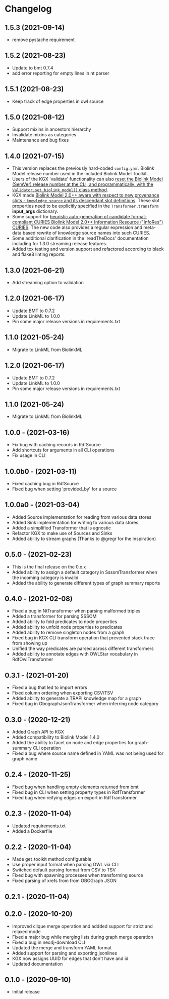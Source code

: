 # Changelog
## 1.5.3 (2021-09-14)
- remove pystache requirement

## 1.5.2 (2021-08-23)
- Update to bmt 0.7.4 
- add error reporting for empty lines in nt parser

## 1.5.1 (2021-08-23)

- Keep track of edge properties in owl source

## 1.5.0 (2021-08-12)

- Support mixins in ancestors hierarchy
- Invalidate mixins as categories
- Maintenance and bug fixes

## 1.4.0 (2021-07-15)

- This version replaces the previously hard-coded `config.yaml` Biolink Model release number used in the included Biolink Model Toolkit.
- Users of the KGX 'validate' functionality can also [reset the Biolink Model (SemVer) release number at the CLI, and programmatically, with the `Validator.set_biolink_model()` class method](./docs/reference/validator.md#biolink-model-versioning).
- KGX made [Biolink Model 2.0++ aware with respect to new provenance slots - `knowledge_source` and  its descendant slot definitions](./docs/reference/transformer.md#provenance-of-nodes-and-edges). These slot properties need to be explicitly specified in the `Transformer.transform` **input_args** dictionary.
- Some support for [heuristic auto-generation of candidate format-compliant CURIES Biolink Model 2.0++ Information Resource ("InfoRes") CURIES](./docs/reference/transformer.md#infores-identifier-rewriting). The new code also provides a regular expression and meta-data based rewrite of knowledge source names into such CURIES.
- Some additional clarification in the 'readTheDocs' documentation including for 1.3.0 streaming release features.
- Added tox testing and version support and refactored according to black and flake8 linting reports.

## 1.3.0 (2021-06-21)

- Add streaming option to validation

## 1.2.0 (2021-06-17)

- Update BMT to 0.7.2
- Update LinkML to 1.0.0
- Pin some major release versions in requirements.txt

## 1.1.0 (2021-05-24)

- Migrate to LinkML from BiolinkML

## 1.2.0 (2021-06-17)

- Update BMT to 0.7.2
- Update LinkML to 1.0.0
- Pin some major release versions in requirements.txt

## 1.1.0 (2021-05-24)

- Migrate to LinkML from BiolinkML

## 1.0.0 - (2021-03-16)

- Fix bug with caching records in RdfSource
- Add shortcuts for arguments in all CLI operations
- Fix usage in CLI


## 1.0.0b0 - (2021-03-11)

- Fixed caching bug in RdfSource
- Fixed bug when setting 'provided_by' for a source


## 1.0.0a0 - (2021-03-04)

- Added Source implementation for reading from various data stores
- Added Sink implementation for writing to various data stores
- Added a simplified Transformer that is agnostic
- Refactor KGX to make use of Sources and Sinks
- Added ability to stream graphs (Thanks to @gregr for the inspiration)


## 0.5.0 - (2021-02-23)

- This is the final release on the 0.x.x
- Added ability to assign a default category in SssomTransformer when the incoming category is invalid
- Added the ability to generate different types of graph summary reports


## 0.4.0 - (2021-02-08)

- Fixed a bug in NtTransformer when parsing malformed triples
- Added a transformer for parsing SSSOM
- Added ability to fold predicates to node properties
- Added ability to unfold node properties to predicates
- Added ability to remove singleton nodes from a graph
- Fixed bug in KGX CLI transform operation that prevented stack trace from showing up
- Unified the way predicates are parsed across different transformers
- Added ability to annotate edges with OWLStar vocabulary in RdfOwlTransformer


## 0.3.1 - (2021-01-20)

- Fixed a bug that led to import errors
- Fixed column ordering when exporting CSV/TSV
- Added ability to generate a TRAPI knowledge map for a graph
- Fixed bug in ObographJsonTransformer when inferring node category


## 0.3.0 - (2020-12-21)

- Added Graph API to KGX
- Added compatibility to Biolink Model 1.4.0
- Added the ability to facet on node and edge properties for graph-summary CLI operation
- Fixed a bug where source name defined in YAML was not being used for graph name


## 0.2.4 - (2020-11-25)

- Fixed bug when handling empty elements returned from bmt
- Fixed bug in CLI when setting property types in RdfTransformer
- Fixed bug when reifying edges on export in RdfTransformer

## 0.2.3 - (2020-11-04)

- Updated requirements.txt
- Added a Dockerfile

## 0.2.2 - (2020-11-04)

- Made get_toolkit method configurable
- Use proper input format when parsing OWL via CLI
- Switched default parsing format from CSV to TSV
- Fixed bug with spawning processes when transforming source
- Fixed parsing of xrefs from from OBOGraph JSON

## 0.2.1 - (2020-11-04) 

## 0.2.0 - (2020-10-20)

- Improved clique merge operation and addded support for strict and relaxed mode
- Fixed a major bug while merging lists during graph merge operation
- Fixed a bug in neo4j-download CLI
- Updated the merge and transform YAML format
- Added support for parsing and exporting jsonlines
- KGX now assigns UUID for edges that don't have and id
- Updated documentation

## 0.1.0 - (2020-09-10)

- Initial release
